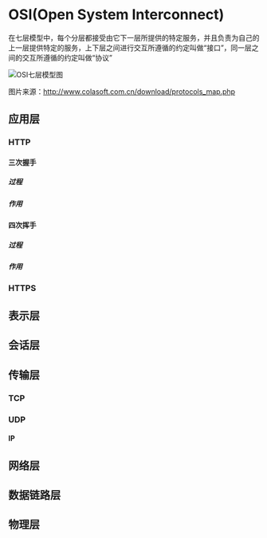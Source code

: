 # OSI(Open System Interconnect)
在七层模型中，每个分层都接受由它下一层所提供的特定服务，并且负责为自己的上一层提供特定的服务，上下层之间进行交互所遵循的约定叫做“接口”，同一层之间的交互所遵循的约定叫做“协议”

![OSI七层模型图](https://github.com/huangshijie/ImgRep/blob/master/OSI.png)

图片来源：http://www.colasoft.com.cn/download/protocols_map.php

## 应用层


### HTTP

#### 三次握手



##### 过程

##### 作用


#### 四次挥手

##### 过程

##### 作用


### HTTPS

## 表示层

## 会话层

## 传输层

### TCP

### UDP

#### IP

## 网络层

## 数据链路层

## 物理层


